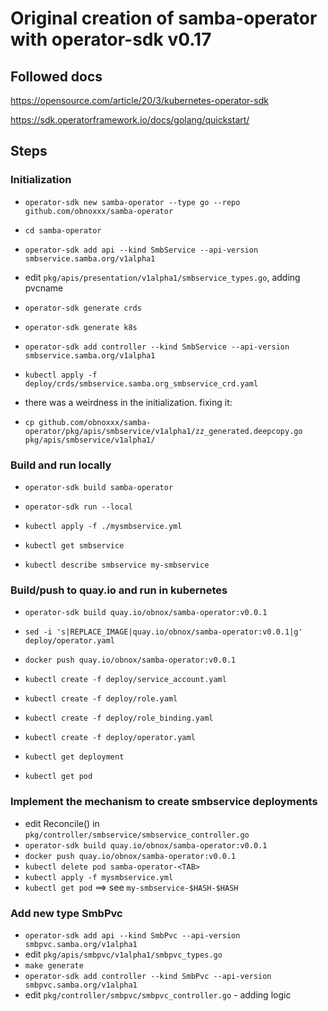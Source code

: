 # Original creation of samba-operator with operator-sdk v0.17

## Followed docs

https://opensource.com/article/20/3/kubernetes-operator-sdk

https://sdk.operatorframework.io/docs/golang/quickstart/


## Steps

### Initialization

* `operator-sdk new samba-operator --type go --repo github.com/obnoxxx/samba-operator`
* `cd samba-operator`
* `operator-sdk add api --kind SmbService --api-version smbservice.samba.org/v1alpha1`
* edit `pkg/apis/presentation/v1alpha1/smbservice_types.go`, adding pvcname
* `operator-sdk generate crds`
* `operator-sdk generate k8s`
* `operator-sdk add controller --kind SmbService --api-version smbservice.samba.org/v1alpha1`
* `kubectl apply -f deploy/crds/smbservice.samba.org_smbservice_crd.yaml`

* there was a weirdness in the initialization. fixing it:
* `cp github.com/obnoxxx/samba-operator/pkg/apis/smbservice/v1alpha1/zz_generated.deepcopy.go  pkg/apis/smbservice/v1alpha1/`

### Build and run locally

* `operator-sdk build samba-operator`

* `operator-sdk run --local`
* `kubectl apply -f ./mysmbservice.yml`
* `kubectl get smbservice`
* `kubectl describe smbservice my-smbservice`

### Build/push to quay.io and run in kubernetes

* `operator-sdk build quay.io/obnox/samba-operator:v0.0.1`
* `sed -i 's|REPLACE_IMAGE|quay.io/obnox/samba-operator:v0.0.1|g' deploy/operator.yaml`
* `docker push quay.io/obnox/samba-operator:v0.0.1`

* `kubectl create -f deploy/service_account.yaml`
* `kubectl create -f deploy/role.yaml`
* `kubectl create -f deploy/role_binding.yaml`
* `kubectl create -f deploy/operator.yaml`
* `kubectl get deployment`
* `kubectl get pod`

### Implement the mechanism to create smbservice deployments

* edit Reconcile()  in `pkg/controller/smbservice/smbservice_controller.go`
* `operator-sdk build quay.io/obnox/samba-operator:v0.0.1`
* `docker push quay.io/obnox/samba-operator:v0.0.1`
* `kubectl delete pod samba-operator-<TAB>`
* `kubectl apply -f mysmbservice.yml`
* `kubectl get pod` ==> see `my-smbservice-$HASH-$HASH`

### Add new type SmbPvc

* `operator-sdk add api --kind SmbPvc --api-version smbpvc.samba.org/v1alpha1`
* edit `pkg/apis/smbpvc/v1alpha1/smbpvc_types.go`
* `make generate`
* `operator-sdk add controller --kind SmbPvc --api-version smbpvc.samba.org/v1alpha1`
* edit `pkg/controller/smbpvc/smbpvc_controller.go` - adding logic
